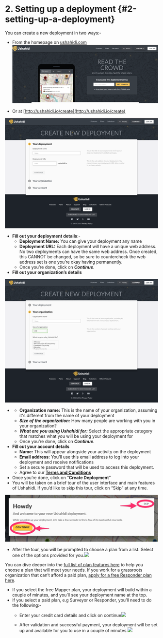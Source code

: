 # 2. Setting up a deployment {#2-setting-up-a-deployment}

You can create a new deployment in two ways:-

* From the homepage on [ushahidi.com](https://ushahidi.com)![](/assets/import.png)

* Or at [http://ushahidi.io/create](http://ushahidi.io/create)

![Create a deployment.png](../assets/create_a_deployment.png)

* **Fill out your deployment details**:-
  * **Deployment Name:** You can give your deployment any name
  * **Deployment URL:** Each deployment will have a unique web address. No two deployments can have the same web address. Once created, this CANNOT be changed, so be sure to countercheck the web address set is one you’re okay having permanently.
  * Once you’re done, click on _**Continue**_.
* **Fill out your organization’s details**

![Org details.png](../assets/org_details.png)

* * **Organization name:** This is the name of your organization, assuming it's different from the name of your deployment
  * _**Size of the organization:**_ How many people are working with you in your organization?
  * _**What are you using Ushahidi for:**_ Select the appropriate category that matches what you will be using your deployment for
  * Once you’re done, click on _**Continue**_.
* **Fill out your account details**
  * **Name:** This will appear alongside your activity on the deployment
  * **Email address:** You’ll use this email address to log into your deployment and receive notifications
  * Set a secure password that will be used to access this deployment.
  * Agree to our [**Terms and Conditions**](https://www.ushahidi.com/terms-of-service)
* Once you’re done, click on “**Create Deployment**”
* You will be taken on a brief tour of the user interface and main features of Ushahidi. If you’d like to skip this tour, click on “Skip” at any time.

![Tour\_-\_Skip.jpg](../assets/tour-_skip_jpg.jpeg)

* After the tour, you will be prompted to choose a plan from a list. Select one of the options provided for you.![](https://lh5.googleusercontent.com/CpEVNNFXkgYW_AOu2t86IWzsQYHnh-7o9MCOfFzmtEBTqsb1q7Cn7n9jee-iJK2OKzWCPX-8gcHh-vXU1xVCF698KHg-RjvFG3hVt0612EPpvj5kMiRnwYrjKZVPMchsP97VdYox)

You can dive deeper into the [full list of plan features here](http://www.ushahidi.com/plans-detail.html) to help you choose a plan that will meet your needs. If you work for a grassroots organization that can’t afford a paid plan, [apply for a free Responder plan here](http://www.ushahidi.com/plans/apply-for-free).

* If you select the free Mapper plan, your deployment will build within a couple of minutes, and you’ll see your deployment name at the top.
* If you select a paid plan, e.g Surveyor or Responder, you’ll need to do the following:-
  * Enter your credit card details and click on continue![](https://lh5.googleusercontent.com/6QE-OOIMZdwxNmvv5SHXpJZwBsoTj_XdovL2Fm3WKHLsJiLUisOMEms1ySPfhtxVPhpvzvRC0et94T4sWBbAdm6_MWElRwksVADpKeyHtt56Jr-b2VgeiBglBsicq-zkDedykqm5)

  * After validation and successful payment, your deployment will be set up and available for you to use in a couple of minutes.![](https://lh6.googleusercontent.com/3CvJJ3BPGy9UN6a0pytk37ho34m0iS02mA8itJP6GJasil6V2PiAiw2EstvfNxefQ3cLU1QT7RAusMctCyg-TPYsQ5qTBCT4hwUFJ_0c7S9e41b1Od3FrLhcfg3UokjJCoZU0-B5)



